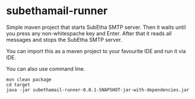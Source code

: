 # subethamail-runner
Simple maven project that starts SubEtha SMTP server. Then it waits until you press any non-whitespache key and Enter. After that it reads all messages and stops the SubEtha SMTP server.

You can import this as a maven project to your favourite IDE and run it via IDE.

You can also use command line.

```
mvn clean package
cd target
java -jar subethamail-runner-0.0.1-SNAPSHOT-jar-with-dependencies.jar
```
